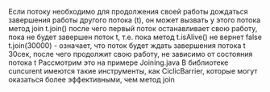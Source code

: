 Если потоку необходимо для продолжения своей работы дождаться завершения работы другого потока (t), он может вызвать у этого потока метод join
t.join()
после чего первый поток останавливает свою работу, пока не будет завершен поток t, т.е. пока метод 
t.isAlive() не вернет false
t.join(30000) - означает, что поток будет ждать завершения потока t 30сек, после чего продолжит свою работу, не зависимо от состояния потока t
Рассмотрим это на примере Joining.java
В библиотеке cuncurent имеются такие инструменты, как CiclicBarrier, которые могут оказаться более эффективными, чем метод join

